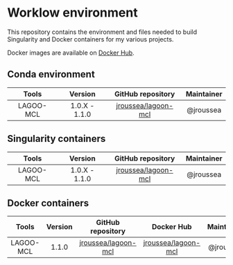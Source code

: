# Worklow environment

This repository contains the environment and files needed to build Singularity and Docker containers for my various projects.

Docker images are available on [Docker Hub](https://hub.docker.com/u/jroussea).

## Conda environment

| Tools         | Version       | GitHub repository                                             | Maintainer |
| :-----------: | :-----------: | :-----------------------------------------------------------: | :--------: |
| LAGOO-MCL     | 1.0.X - 1.1.0 | [jroussea/lagoon-mcl](https://github.com/jroussea/lagoon-mcl) | @jroussea  |

## Singularity containers

| Tools         | Version       | GitHub repository                                             | Maintainer |
| :-----------: | :-----------: | :-----------------------------------------------------------: | :--------: |
| LAGOO-MCL     | 1.0.X - 1.1.0 | [jroussea/lagoon-mcl](https://github.com/jroussea/lagoon-mcl) | @jroussea  |

## Docker containers

| Tools         | Version       | GitHub repository                                             | Docker Hub                                                          | Maintainer |
| :-----------: | :-----------: | :-----------------------------------------------------------: | :-----------------------------------------------------------------: | :--------: |
| LAGOO-MCL     | 1.1.0         | [jroussea/lagoon-mcl](https://github.com/jroussea/lagoon-mcl) | [jroussea/lagoon-mcl](https://hub.docker.com/r/jroussea/lagoon-mcl) | @jroussea  |
